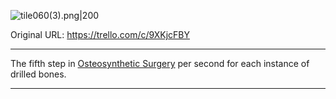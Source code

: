 ![tile060(3).png\|200](/Surgery/Drilled%20Bones%20-%20Attachments/6718845db30472d958dd7b9f.png)

Original URL: https://trello.com/c/9XKjcFBY

---

The fifth step in [Osteosynthetic Surgery](../Procedures/Osteosynthetic%20Surgery.md) per second for each instance of drilled bones.

---

